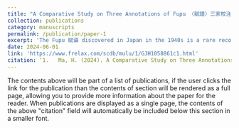```yaml
---
title: "A Comparative Study on Three Annotations of Fupu 〈賦譜〉三家校注平議"
collection: publications
category: manuscripts
permalink: /publication/paper-1
excerpt: 'The Fupu 赋谱 discovered in Japan in the 1940s is a rare record of various norms for writing Fu 赋 by people at that time, which enables us to better understand the structural characteristics of the Tang Dynasty's Lufu 律赋. Currently, there are mainly three kinds of annotations of the Fupu that are commonly used, They are A Brief Introduction of Fu Pu by Stephen R. Bokenkamp, Annotations of Fupu by Bowei Zhang 张伯伟, and Annotations of the Manuscripts of Fupu in Tang Dynasty by Hanglun Zhan 詹杭伦 . This article compares the three most commonly used Fupu annotations in the academic circle, reviews the three annotations, and discuss the influence of the differences of the three kinds of annotations on academic research.'
date: 2024-06-01
link: 'https://www.frelax.com/scdb/mulu/1/GJH1058861c1.html'
citation: ‘1.	Ma, H. (2024). A Comparative Study on Three Annotations of Fupu.〈賦譜〉三家校注平議. Newsletter for International China Studies, 28, 371-380.'
---
```


The contents above will be part of a list of publications, if the user clicks the link for the publication than the contents of section will be rendered as a full page, allowing you to provide more information about the paper for the reader. When publications are displayed as a single page, the contents of the above "citation" field will automatically be included below this section in a smaller font.
